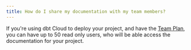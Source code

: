 ```yaml
---
title: How do I share my documentation with my team members?
---
```

If you're using dbt Cloud to deploy your project, and have the [Team Plan](https://www.getdbt.com/pricing/), you can have up to 50 read only users, who will be able access the documentation for your project.
